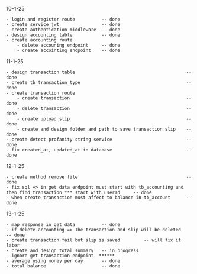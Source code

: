 10-1-25

    - login and register route          -- done
    - create service jwt                -- done
    - create authentication middleware  -- done
    - design accounting table           -- done
    - create accounting route           
        - delete accouning endpoint     -- done
        - create accointing endpoint    -- done

11-1-25

    - design transaction table                                          -- done
    - create tb_transaction_type                                        -- done
    - create transaction route      
        - create transaction                                            -- done
        - delete transaction                                            -- done
        - create upload slip                                            -- done
        - create and design folder and path to save transaction slip    -- done
    - create detect profanity string service                            -- done
    - fix created_at, updated_at in database                            -- done

12-1-25

    - create method remove file                                         -- done
    - fix sql => in get data endpoint must start with tb_accounting and then find transaction *** start with userId     -- done
    - when create transaction must affect to balance in tb_account      -- done

13-1-25

    - map response in get data          -- done
    - if delete accounting => The transaction and slip will be deleted      -- done
    - create transaction fail but slip is saved         -- will fix it later
    - create and design total summary   -- in progress
    - ignore get transaction endpoint  ******
    - average using money per day       -- done
    - total balance                     -- done
    

